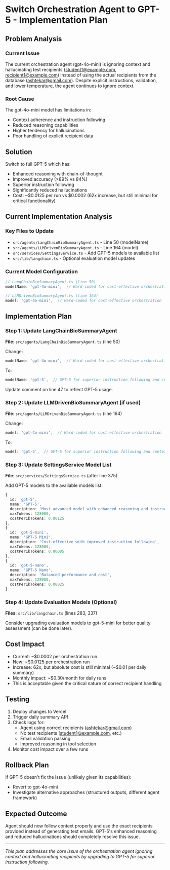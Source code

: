 # Switch Orchestration Agent to GPT-5 - Implementation Plan

## Problem Analysis

### Current Issue
The current orchestration agent (gpt-4o-mini) is ignoring context and hallucinating test recipients (student1@example.com, recipient1@example.com) instead of using the actual recipients from the database (ashtekar@gmail.com). Despite explicit instructions, validation, and lower temperature, the agent continues to ignore context.

### Root Cause
The gpt-4o-mini model has limitations in:
- Context adherence and instruction following
- Reduced reasoning capabilities
- Higher tendency for hallucinations
- Poor handling of explicit recipient data

## Solution

Switch to full GPT-5 which has:

- Enhanced reasoning with chain-of-thought
- Improved accuracy (>89% vs 84%)
- Superior instruction following
- Significantly reduced hallucinations
- Cost: ~$0.0125 per run vs $0.0002 (62x increase, but still minimal for critical functionality)

## Current Implementation Analysis

### Key Files to Update
- `src/agents/LangChainBioSummaryAgent.ts` - Line 50 (modelName)
- `src/agents/LLMDrivenBioSummaryAgent.ts` - Line 164 (model)
- `src/services/SettingsService.ts` - Add GPT-5 models to available list
- `src/lib/langchain.ts` - Optional evaluation model updates

### Current Model Configuration
```typescript
// LangChainBioSummaryAgent.ts (line 50)
modelName: 'gpt-4o-mini',  // Hard-coded for cost-effective orchestration

// LLMDrivenBioSummaryAgent.ts (line 164)  
model: 'gpt-4o-mini',  // Hard-coded for cost-effective orchestration
```

## Implementation Plan

### Step 1: Update LangChainBioSummaryAgent
**File**: `src/agents/LangChainBioSummaryAgent.ts` (line 50)

Change:
```typescript
modelName: 'gpt-4o-mini',  // Hard-coded for cost-effective orchestration
```

To:
```typescript
modelName: 'gpt-5',  // GPT-5 for superior instruction following and context adherence
```

Update comment on line 47 to reflect GPT-5 usage.

### Step 2: Update LLMDrivenBioSummaryAgent (if used)
**File**: `src/agents/LLMDrivenBioSummaryAgent.ts` (line 164)

Change:
```typescript
model: 'gpt-4o-mini',  // Hard-coded for cost-effective orchestration
```

To:
```typescript
model: 'gpt-5',  // GPT-5 for superior instruction following and context adherence
```

### Step 3: Update SettingsService Model List
**File**: `src/services/SettingsService.ts` (after line 375)

Add GPT-5 models to the available models list:
```typescript
{
  id: 'gpt-5',
  name: 'GPT-5',
  description: 'Most advanced model with enhanced reasoning and instruction following',
  maxTokens: 128000,
  costPer1kTokens: 0.00125
},
{
  id: 'gpt-5-mini',
  name: 'GPT-5 Mini',
  description: 'Cost-effective with improved instruction following',
  maxTokens: 128000,
  costPer1kTokens: 0.00005
},
{
  id: 'gpt-5-nano',
  name: 'GPT-5 Nano',
  description: 'Balanced performance and cost',
  maxTokens: 128000,
  costPer1kTokens: 0.00025
}
```

### Step 4: Update Evaluation Models (Optional)
**Files**: `src/lib/langchain.ts` (lines 283, 337)

Consider upgrading evaluation models to gpt-5-mini for better quality assessment (can be done later).

## Cost Impact

- Current: ~$0.0002 per orchestration run
- New: ~$0.0125 per orchestration run  
- Increase: 62x, but absolute cost is still minimal (~$0.01 per daily summary)
- Monthly impact: ~$0.30/month for daily runs
- This is acceptable given the critical nature of correct recipient handling

## Testing

1. Deploy changes to Vercel
2. Trigger daily summary API
3. Check logs for:
   - Agent using correct recipients (ashtekar@gmail.com)
   - No test recipients (student1@example.com, etc.)
   - Email validation passing
   - Improved reasoning in tool selection
4. Monitor cost impact over a few runs

## Rollback Plan

If GPT-5 doesn't fix the issue (unlikely given its capabilities):
- Revert to gpt-4o-mini
- Investigate alternative approaches (structured outputs, different agent framework)

## Expected Outcome

Agent should now follow context properly and use the exact recipients provided instead of generating test emails. GPT-5's enhanced reasoning and reduced hallucinations should completely resolve this issue.

---

*This plan addresses the core issue of the orchestration agent ignoring context and hallucinating recipients by upgrading to GPT-5 for superior instruction following.*
